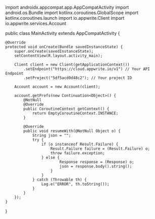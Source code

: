 import androidx.appcompat.app.AppCompatActivity
import android.os.Bundle
import kotlinx.coroutines.GlobalScope
import kotlinx.coroutines.launch
import io.appwrite.Client
import io.appwrite.services.Account

public class MainActivity extends AppCompatActivity {

    @Override
    protected void onCreate(Bundle savedInstanceState) {
        super.onCreate(savedInstanceState);
        setContentView(R.layout.activity_main);

        Client client = new Client(getApplicationContext())
            .setEndpoint("https://cloud.appwrite.io/v1") // Your API Endpoint
            .setProject("5df5acd0d48c2"); // Your project ID

        Account account = new Account(client);

        account.getPrefs(new Continuation<Object>() {
            @NotNull
            @Override
            public CoroutineContext getContext() {
                return EmptyCoroutineContext.INSTANCE;
            }

            @Override
            public void resumeWith(@NotNull Object o) {
                String json = "";
                try {
                    if (o instanceof Result.Failure) {
                        Result.Failure failure = (Result.Failure) o;
                        throw failure.exception;
                    } else {
                            Response response = (Response) o;
                            json = response.body().string();
                        }                    
                    }
                } catch (Throwable th) {
                    Log.e("ERROR", th.toString());
                }
            }
        });
    }
}